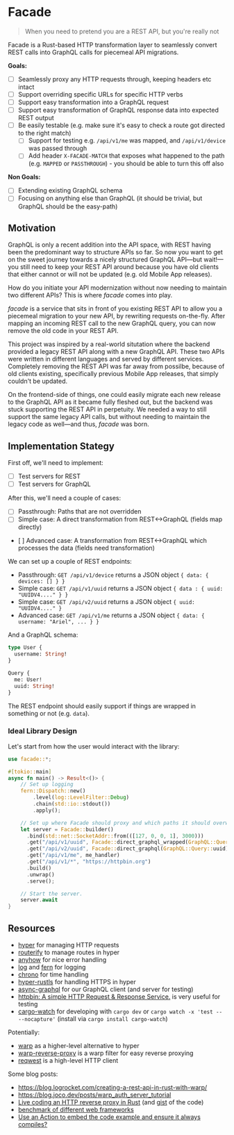 # Facade
> When you need to pretend you are a REST API, but you're really not

Facade is a Rust-based HTTP transformation layer to seamlessly convert REST calls into GraphQL calls for piecemeal API migrations.

**Goals:**

- [ ] Seamlessly proxy any HTTP requests through, keeping headers etc intact
- [ ] Support overriding specific URLs for specific HTTP verbs
- [ ] Support easy transformation into a GraphQL request
- [ ] Support easy transformation of GraphQL response data into expected REST output
- [ ] Be easily testable (e.g. make sure it's easy to check a route got directed to the right match)
  - [ ] Support for testing e.g. `/api/v1/me` was mapped, and `/api/v1/device` was passed through
  - [ ] Add header `X-FACADE-MATCH` that exposes what happened to the path (e.g.  `MAPPED` or `PASSTHROUGH`) - you should be able to turn this off also

**Non Goals:**
- [ ] Extending existing GraphQL schema
- [ ] Focusing on anything else than GraphQL (it should be trivial, but GraphQL should be the easy-path)

## Motivation

 GraphQL is only a recent addition into the API space, with REST having been the predominant way to structure APIs so far. So now you want to get on the sweet journey towards a nicely structured GraphQL API—but wait!—you still need to keep your REST API around because you have old clients that either cannot or will not be updated (e.g. old Mobile App releases).

How do you initiate your API modernization without now needing to maintain two different APIs? This is where _facade_ comes into play.

_facade_ is a service that sits in front of you existing REST API to allow you a piecemeal migration to your new API, by rewriting requests on-the-fly. After mapping an incoming REST call to the new GraphQL query, you can now remove the old code in your REST API.

This project was inspired by a real-world situtation where the backend provided a legacy REST API along with a new GraphQL API. These two APIs were written in different languages and served by different services. Completely removing the REST API was far away from possilbe, because of old clients existing, specifically previous Mobile App releases, that simply couldn't be updated.

On the frontend-side of things, one could easily migrate each new release to the GraphQL API as it became fully fleshed out, but the backend was stuck supporting the REST API in perpetuity. We needed a way to still support the same legacy API calls, but without needing to maintain the legacy code as well—and thus, _facade_ was born.

## Implementation Stategy

First off, we'll need to implement:
- [ ] Test servers for REST
- [ ] Test servers for GraphQL

After this, we'll need a couple of cases:
- [ ] Passthrough: Paths that are not overridden
- [ ] Simple case: A direct transformation from REST<->GraphQL (fields map directly)
- [ ] Advanced case: A transformation from REST<->GraphQL which processes the data (fields need transformation)


We can set up a couple of REST endpoints:
- Passthrough: `GET /api/v1/device` returns a JSON object `{ data: { devices: [] } }`
- Simple case: `GET /api/v1/uuid` returns a JSON object `{ data : { uuid: "UUIDV4...." } }`
- Simple case: `GET /api/v2/uuid` returns a JSON object `{ uuid: "UUIDV4...." }`
- Advanced case: `GET /api/v1/me` returns a JSON object `{ data: { username: "Ariel", ... } }`

And a GraphQL schema:
```graphql
type User {
  username: String!
}

Query {
  me: User!
  uuid: String!
}
```

The REST endpoint should easily support if things are wrapped in something or not (e.g. `data`).

### Ideal Library Design
Let's start from how the user would interact with the library:

```rust
use facade::*;

#[tokio::main]
async fn main() -> Result<()> {
    // Set up logging
    fern::Dispatch::new()
        .level(log::LevelFilter::Debug)
        .chain(std::io::stdout())
        .apply();

    // Set up where Facade should proxy and which paths it should overwrite.
    let server = Facade::builder()
      .bind(std::net::SocketAddr::from(([127, 0, 0, 1], 3000)))
      .get("/api/v1/uuid", Facade::direct_graphql_wrapped(GraphQL::Query::uuid, "data"))
      .get("/api/v2/uuid", Facade::direct_graphql(GraphQL::Query::uuid))
      .get("/api/v1/me", me_handler)
      .get("/api/v1/*", "https://httpbin.org")
      .build()
      .unwrap()
      .serve();

    // Start the server.
    server.await
}
```

## Resources

- [hyper](https://docs.rs/crate/hyper) for managing HTTP requests
- [routerify](https://github.com/routerify/routerify) to manage routes in hyper
- [anyhow](https://docs.rs/anyhow/) for nice error handling
- [log](https://docs.rs/log/) and [fern](https://docs.rs/fern) for logging
- [chrono](https://docs.rs/chrono/) for time handling
- [hyper-rustls](https://docs.rs/hyper-rustls) for handling HTTPS in hyper
- [async-graphql](https://github.com/async-graphql/async-graphql) for our GraphQL client (and server for testing)
- [httpbin: A simple HTTP Request & Response Service.](http://httpbin.org) is very useful for testing
- [cargo-watch](https://crates.io/crates/cargo-watch) for developing with `cargo dev` or `cargo watch -x 'test -- --nocapture'` (install via `cargo install cargo-watch`)

Potentially:
- [warp](https://github.com/seanmonstar/warp) as a higher-level alternative to hyper
- [warp-reverse-proxy](https://github.com/danielSanchezQ/warp-reverse-proxy) is a warp filter for easy reverse proxying
- [reqwest](https://github.com/seanmonstar/reqwest) is a high-level HTTP client


Some blog posts:
- https://blog.logrocket.com/creating-a-rest-api-in-rust-with-warp/
- https://blog.joco.dev/posts/warp_auth_server_tutorial
- [Live coding an HTTP reverse proxy in Rust](https://www.youtube.com/watch?v=FcHYQMRfGWw) (and [gist](https://gist.github.com/snoyberg/35a661fff527692d09675ef540c7c1eb) of the code)
- [benchmark of different web frameworks](https://github.com/routerify/routerify-benchmark)
- [Use an Action to embed the code example and ensure it always compiles?](https://github.com/marketplace/actions/markdown-embed-code-from-file)

